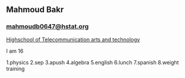 ## Mahmoud Bakr


### mahmoudb0647@hstat.org


[Highschool of Telecommunication arts and technology](http://www.hstat.org/)


I am 16


1.physics 2.sep 3.apush 4.algebra 5.english 6.lunch 7.spanish 8.weight training